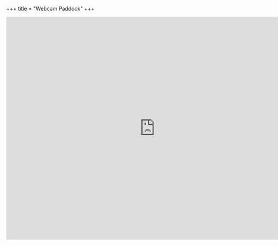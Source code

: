 +++
title = "Webcam Paddock"
+++

<iframe src="https://restreamer.brahier.ch/ec76f77b-8318-4388-b073-c792de0d4902.html" width="800" height="600" frameborder="no" scrolling="no" allowfullscreen="true"></iframe>